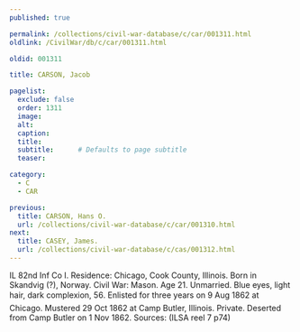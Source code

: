 ```yaml
---
published: true

permalink: /collections/civil-war-database/c/car/001311.html
oldlink: /CivilWar/db/c/car/001311.html

oldid: 001311

title: CARSON, Jacob

pagelist:
  exclude: false
  order: 1311
  image: 
  alt:
  caption:
  title:
  subtitle:      # Defaults to page subtitle
  teaser:

category: 
  - C 
  - CAR

previous:
  title: CARSON, Hans O.
  url: /collections/civil-war-database/c/car/001310.html  
next:
  title: CASEY, James.
  url: /collections/civil-war-database/c/cas/001312.html   
---
```

IL 82nd Inf Co I. Residence: Chicago, Cook County, Illinois. Born in Skandvig (?), Norway. Civil War: Mason. Age 21. Unmarried. Blue eyes, light hair, dark complexion, 5&#146;6&#148;. Enlisted for three years on 9 Aug 1862 at Chicago. Mustered 29 Oct 1862 at Camp Butler, Illinois. Private. Deserted from Camp Butler on 1 Nov 1862. Sources: (ILSA reel 7 p74)